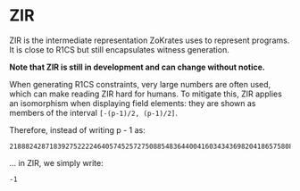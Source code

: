 # ZIR

ZIR is the intermediate representation ZoKrates uses to represent programs. It is close to R1CS but still encapsulates witness generation.

**Note that ZIR is still in development and can change without notice.**

When generating R1CS constraints, very large numbers are often used, which can make reading ZIR hard for humans.
To mitigate this, ZIR applies an isomorphism when displaying field elements: they are shown as members of the interval `[-(p-1)/2, (p-1)/2]`.

Therefore, instead of writing p - 1 as:
```
21888242871839275222246405745257275088548364400416034343698204186575808495616
```
... in ZIR, we simply write:
```
-1
```
